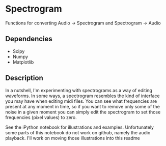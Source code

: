 # Spectrogram
Functions for converting Audio -> Spectrogram and Spectrogram -> Audio

## Dependencies
* Scipy
* Numpy
* Matplotlib

## Description
In a nutshell, I'm experimenting with spectrograms as a way of editing waveforms. In some ways, a spectrogram resembles the kind of interface you may have when editing midi files. You can see what frequencies are present at any moment in time, so if you want to remove only some of the noise in a given moment you can simply edit the spectrogram to set those frequencies (pixel values) to zero.

See the iPython notebook for illustrations and examples. Unfortunately some parts of this notebook do not work on github, namely the audio playback. I'll work on moving those illustrations into this readme
